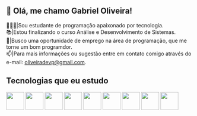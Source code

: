 ## 👀 Olá, me chamo Gabriel Oliveira!

👨🏻‍💻|Sou estudante de programação apaixonado por tecnologia. <br>
📚|Estou finalizando o curso Análise e Desenvolvimento de Sistemas. <br>
🔎|Busco uma oportunidade de emprego na área de programação, que me torne um bom programdor. <br>
📫|Para mais informações ou sugestão entre em contato comigo através do e-mail: oliveiradevp@gmail.com. <br>

## Tecnologias que eu estudo
<div style="display: inline-block">
  <img width="48px" src="https://api.iconify.design/skill-icons:html.svg">
  <img width="48px" src="https://api.iconify.design/skill-icons:css.svg">
  <img width="48px" src="https://api.iconify.design/skill-icons:python-light.svg">
  <img width="48px" src="https://api.iconify.design/skill-icons:php-light.svg">
  <img width="48px" src="https://api.iconify.design/skill-icons:laravel-light.svg">
  <img width="48px" src="https://api.iconify.design/skill-icons:wordpress.svg">
  <img width="48px" src="https://api.iconify.design/skill-icons:linux-light.svg">
  <img width="48px" src="#">
  <img width="48px" src="#">
</div>
